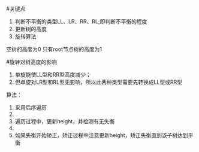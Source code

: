 #关键点

1. 判断不平衡的类型LL、LR、RR、RL;即判断不平衡的程度
2. 更新树的高度
3. 旋转算法


空树的高度为0
只有root节点树的高度为1


#旋转对树高度的影响
1. 单旋能使LL型和RR型高度减少；
2. 但单旋对LR型和RL型无影响，所以此两种类型需要先转换成LL型或RR型

算法：
1. 采用后序遍历
2. 
2. 遍历过程中，更新height，并检测有无失衡
3. 
3. 如果失衡开始矫正，矫正过程中注意更新height，矫正失衡直到该子树达到平衡